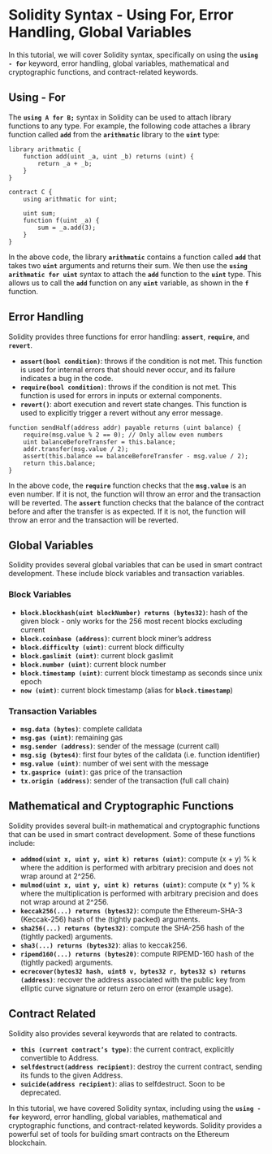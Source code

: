 # Solidity Syntax - Using For, Error Handling, Global Variables

In this tutorial, we will cover Solidity syntax, specifically on using the **`using - for`** keyword, error handling, global variables, mathematical and cryptographic functions, and contract-related keywords.

## **Using - For**

The **`using A for B;`** syntax in Solidity can be used to attach library functions to any type. For example, the following code attaches a library function called **`add`** from the **`arithmatic`** library to the **`uint`** type:

```solidity
library arithmatic {
    function add(uint _a, uint _b) returns (uint) {
        return _a + _b;
    }
}

contract C {
    using arithmatic for uint;

    uint sum;
    function f(uint _a) {
        sum = _a.add(3);
    }
}
```

In the above code, the library **`arithmatic`** contains a function called **`add`** that takes two **`uint`** arguments and returns their sum. We then use the **`using arithmatic for uint`** syntax to attach the **`add`** function to the **`uint`** type. This allows us to call the **`add`** function on any **`uint`** variable, as shown in the **`f`** function.

## **Error Handling**

Solidity provides three functions for error handling: **`assert`**, **`require`**, and **`revert`**.

- **`assert(bool condition)`**: throws if the condition is not met. This function is used for internal errors that should never occur, and its failure indicates a bug in the code.
- **`require(bool condition)`**: throws if the condition is not met. This function is used for errors in inputs or external components.
- **`revert()`**: abort execution and revert state changes. This function is used to explicitly trigger a revert without any error message.

```solidity
function sendHalf(address addr) payable returns (uint balance) {
    require(msg.value % 2 == 0); // Only allow even numbers
    uint balanceBeforeTransfer = this.balance;
    addr.transfer(msg.value / 2);
    assert(this.balance == balanceBeforeTransfer - msg.value / 2);
    return this.balance;
}
```

In the above code, the **`require`** function checks that the **`msg.value`** is an even number. If it is not, the function will throw an error and the transaction will be reverted. The **`assert`** function checks that the balance of the contract before and after the transfer is as expected. If it is not, the function will throw an error and the transaction will be reverted.

## **Global Variables**

Solidity provides several global variables that can be used in smart contract development. These include block variables and transaction variables.

### **Block Variables**

- **`block.blockhash(uint blockNumber) returns (bytes32)`**: hash of the given block - only works for the 256 most recent blocks excluding current
- **`block.coinbase (address)`**: current block miner’s address
- **`block.difficulty (uint)`**: current block difficulty
- **`block.gaslimit (uint)`**: current block gaslimit
- **`block.number (uint)`**: current block number
- **`block.timestamp (uint)`**: current block timestamp as seconds since unix epoch
- **`now (uint)`**: current block timestamp (alias for **`block.timestamp`**)

### **Transaction Variables**

- **`msg.data (bytes)`**: complete calldata
- **`msg.gas (uint)`**: remaining gas
- **`msg.sender (address)`**: sender of the message (current call)
- **`msg.sig (bytes4)`**: first four bytes of the calldata (i.e. function identifier)
- **`msg.value (uint)`**: number of wei sent with the message
- **`tx.gasprice (uint)`**: gas price of the transaction
- **`tx.origin (address)`**: sender of the transaction (full call chain)

## **Mathematical and Cryptographic Functions**

Solidity provides several built-in mathematical and cryptographic functions that can be used in smart contract development. Some of these functions include:

- **`addmod(uint x, uint y, uint k) returns (uint)`**: compute (x + y) % k where the addition is performed with arbitrary precision and does not wrap around at 2^256.
- **`mulmod(uint x, uint y, uint k) returns (uint)`**: compute (x \* y) % k where the multiplication is performed with arbitrary precision and does not wrap around at 2^256.
- **`keccak256(...) returns (bytes32)`**: compute the Ethereum-SHA-3 (Keccak-256) hash of the (tightly packed) arguments.
- **`sha256(...) returns (bytes32)`**: compute the SHA-256 hash of the (tightly packed) arguments.
- **`sha3(...) returns (bytes32)`**: alias to keccak256.
- **`ripemd160(...) returns (bytes20)`**: compute RIPEMD-160 hash of the (tightly packed) arguments.
- **`ecrecover(bytes32 hash, uint8 v, bytes32 r, bytes32 s) returns (address)`**: recover the address associated with the public key from elliptic curve signature or return zero on error (example usage).

## **Contract Related**

Solidity also provides several keywords that are related to contracts.

- **`this (current contract’s type)`**: the current contract, explicitly convertible to Address.
- **`selfdestruct(address recipient)`**: destroy the current contract, sending its funds to the given Address.
- **`suicide(address recipient)`**: alias to selfdestruct. Soon to be deprecated.

In this tutorial, we have covered Solidity syntax, including using the **`using - for`** keyword, error handling, global variables, mathematical and cryptographic functions, and contract-related keywords. Solidity provides a powerful set of tools for building smart contracts on the Ethereum blockchain.
